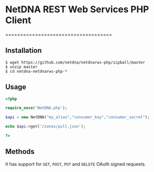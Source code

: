 # NetDNA REST Web Services PHP Client
====================================

## Installation

```shell
$ wget https://github.com/netdna/netdnarws-php/zipball/master
$ unzip master
$ cd netdna-netdnarws-php-*
```

## Usage
```php
<?php

require_once('NetDNA.php');

$api = new NetDNA("my_alias","consumer_key","consumer_secret");

echo $api->get('/zones/pull.json');

?>
```

## Methods

It has support for `GET`, `POST`, `PUT` and `DELETE` OAuth signed requests.

